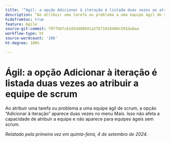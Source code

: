 ```yaml
---
title: '“Ágil: a opção Adicionar à iteração é listada duas vezes ao atribuir a equipe de scrum”'
description: “Ao atribuir uma tarefa ou problema a uma equipe ágil de scrum, a opção Adicionar à iteração é exibida duas vezes no menu Mais. Isso não afeta a capacidade de atribuir a equipe e não aparece para equipes ágeis sem scrum.”
hidefromtoc: true
feature: Agile
source-git-commit: 79ffb8fc61d5dd80b91a27b71018400c591da6aa
workflow-type: ht
source-wordcount: '106'
ht-degree: 100%

---
```


# Ágil: a opção Adicionar à iteração é listada duas vezes ao atribuir a equipe de scrum

Ao atribuir uma tarefa ou problema a uma equipe ágil de scrum, a opção “Adicionar à iteração” aparece duas vezes no menu Mais. Isso não afeta a capacidade de atribuir a equipe e não aparece para equipes ágeis sem scrum.

_Relatado pela primeira vez em quinta-feira, 4 de setembro de 2024._
